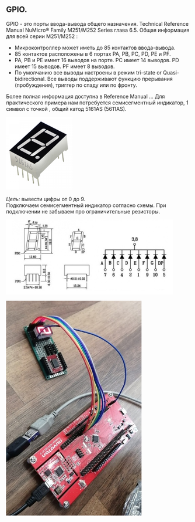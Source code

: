 ## GPIO. 
GPIO - это порты ввода-вывода общего назначения. Technical Reference Manual NuMicro® Family M251/M252 Series глава 6.5. Общая информация для всей серии M251/M252 :  
+ Микроконтроллер может иметь до 85 контактов ввода-вывода.
+ 85 контактов расположены в 6 портах  PA, PB, PC, PD, PE и PF.   
+ PA, PB и PE имеет 16 выводов на порте. PC имеет 14 выводов. PD имеет 15 выводов. PF имеет 8 выводов.  
+ По умолчанию все выводы настроены в режим tri-state or Quasi-bidirectional. Все выводы поддерживают функцию прерывания (пробуждения), триггер по спаду или по фронту.   

Более полная информация доступна в Reference Manual ...
Для практического примера нам потребуется семисегментный индикатор, 1 символ с точкой , общий катод  5161AS (5611AS).  

![alt-текст](https://github.com/PivnevNikolay/Nuvoton-Development-Tool/blob/master/NuMaker-M251SD/002_GPIO/photos/001.jpg "")   

*Цель:* вывести цифры от 0 до 9.  
Подключаем семисегментный индикатор согласно схемы. При подключении не забываем про ограничительные резисторы.   

![alt-текст](https://github.com/PivnevNikolay/Nuvoton-Development-Tool/blob/master/NuMaker-M251SD/002_GPIO/photos/002.jpg "")   

![alt-текст](https://github.com/PivnevNikolay/Nuvoton-Development-Tool/blob/master/NuMaker-M251SD/002_GPIO/photos/003.jpg "") 
  

 
